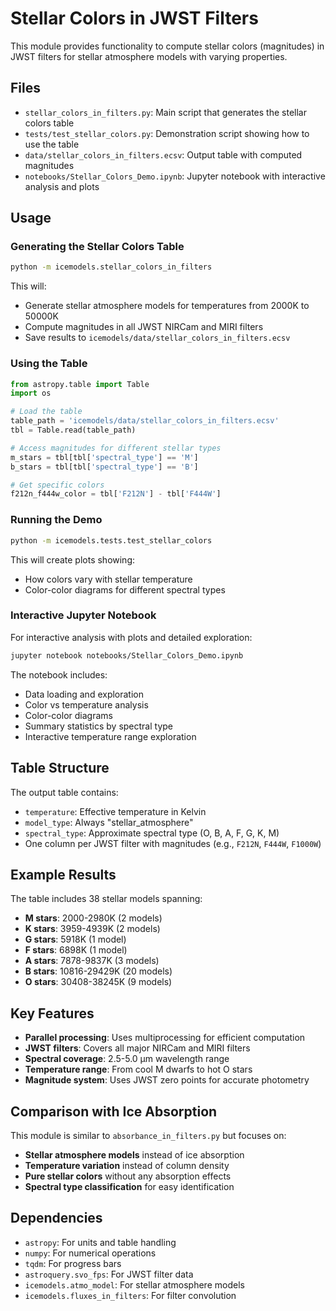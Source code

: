 # Stellar Colors in JWST Filters

This module provides functionality to compute stellar colors (magnitudes) in JWST filters for stellar atmosphere models with varying properties.

## Files

- `stellar_colors_in_filters.py`: Main script that generates the stellar colors table
- `tests/test_stellar_colors.py`: Demonstration script showing how to use the table
- `data/stellar_colors_in_filters.ecsv`: Output table with computed magnitudes
- `notebooks/Stellar_Colors_Demo.ipynb`: Jupyter notebook with interactive analysis and plots

## Usage

### Generating the Stellar Colors Table

```bash
python -m icemodels.stellar_colors_in_filters
```

This will:
- Generate stellar atmosphere models for temperatures from 2000K to 50000K
- Compute magnitudes in all JWST NIRCam and MIRI filters
- Save results to `icemodels/data/stellar_colors_in_filters.ecsv`

### Using the Table

```python
from astropy.table import Table
import os

# Load the table
table_path = 'icemodels/data/stellar_colors_in_filters.ecsv'
tbl = Table.read(table_path)

# Access magnitudes for different stellar types
m_stars = tbl[tbl['spectral_type'] == 'M']
b_stars = tbl[tbl['spectral_type'] == 'B']

# Get specific colors
f212n_f444w_color = tbl['F212N'] - tbl['F444W']
```

### Running the Demo

```bash
python -m icemodels.tests.test_stellar_colors
```

This will create plots showing:
- How colors vary with stellar temperature
- Color-color diagrams for different spectral types

### Interactive Jupyter Notebook

For interactive analysis with plots and detailed exploration:

```bash
jupyter notebook notebooks/Stellar_Colors_Demo.ipynb
```

The notebook includes:
- Data loading and exploration
- Color vs temperature analysis
- Color-color diagrams
- Summary statistics by spectral type
- Interactive temperature range exploration

## Table Structure

The output table contains:

- `temperature`: Effective temperature in Kelvin
- `model_type`: Always "stellar_atmosphere"
- `spectral_type`: Approximate spectral type (O, B, A, F, G, K, M)
- One column per JWST filter with magnitudes (e.g., `F212N`, `F444W`, `F1000W`)

## Example Results

The table includes 38 stellar models spanning:
- **M stars**: 2000-2980K (2 models)
- **K stars**: 3959-4939K (2 models)
- **G stars**: 5918K (1 model)
- **F stars**: 6898K (1 model)
- **A stars**: 7878-9837K (3 models)
- **B stars**: 10816-29429K (20 models)
- **O stars**: 30408-38245K (9 models)

## Key Features

- **Parallel processing**: Uses multiprocessing for efficient computation
- **JWST filters**: Covers all major NIRCam and MIRI filters
- **Spectral coverage**: 2.5-5.0 μm wavelength range
- **Temperature range**: From cool M dwarfs to hot O stars
- **Magnitude system**: Uses JWST zero points for accurate photometry

## Comparison with Ice Absorption

This module is similar to `absorbance_in_filters.py` but focuses on:
- **Stellar atmosphere models** instead of ice absorption
- **Temperature variation** instead of column density
- **Pure stellar colors** without any absorption effects
- **Spectral type classification** for easy identification

## Dependencies

- `astropy`: For units and table handling
- `numpy`: For numerical operations
- `tqdm`: For progress bars
- `astroquery.svo_fps`: For JWST filter data
- `icemodels.atmo_model`: For stellar atmosphere models
- `icemodels.fluxes_in_filters`: For filter convolution